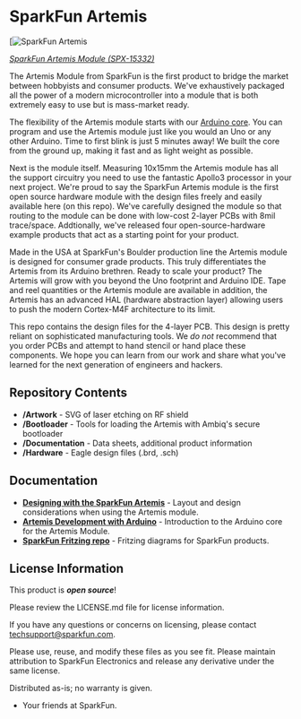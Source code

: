 SparkFun Artemis
============================

[![SparkFun Artemis](https://cdn.sparkfun.com/assets/parts/1/3/9/2/5/15376-SparkFun_Artemis_Module_-_Engineering_Version-02.jpg)

[*SparkFun Artemis Module (SPX-15332)*](https://www.sparkfun.com/products/15332)

The Artemis Module from SparkFun is the first product to bridge the market between hobbyists and consumer products. We've exhaustively packaged all the power of a modern microcontroller into a module that is both extremely easy to use but is mass-market ready. 

The flexibility of the Artemis module starts with our [Arduino core](https://github.com/sparkfun/Arduino_Apollo3). You can program and use the Artemis module just like you would an Uno or any other Arduino. Time to first blink is just 5 minutes away! We built the core from the ground up, making it fast and as light weight as possible. 

Next is the module itself. Measuring 10x15mm the Artemis module has all the support circuitry you need to use the fantastic Apollo3 processor in your next project. We're proud to say the SparkFun Artemis module is the first open source hardware module with the design files freely and easily available here (on this repo). We've carefully designed the module so that routing to the module can be done with low-cost 2-layer PCBs with 8mil trace/space. Addtionally, we've released four open-source-hardware example products that act as a starting point for your product.

Made in the USA at SparkFun's Boulder production line the Artemis module is designed for consumer grade products. This truly differentiates the Artemis from its Arduino brethren. Ready to scale your product? The Artemis will grow with you beyond the Uno footprint and Arduino IDE. Tape and reel quantities or the Artemis module are available in addition, the Artemis has an advanced HAL (hardware abstraction layer) allowing users to push the modern Cortex-M4F architecture to its limit. 

This repo contains the design files for the 4-layer PCB. This design is pretty reliant on sophisticated manufacturing tools. We *do not* recommend that you order PCBs and attempt to hand stencil or hand place these components. We hope you can learn from our work and share what you've learned for the next generation of engineers and hackers. 

Repository Contents
-------------------
* **/Artwork** - SVG of laser etching on RF shield
* **/Bootloader** - Tools for loading the Artemis with Ambiq's secure bootloader
* **/Documentation** - Data sheets, additional product information
* **/Hardware** - Eagle design files (.brd, .sch)


Documentation
-------------------
* **[Designing with the SparkFun Artemis](https://learn.sparkfun.com/tutorials/designing-with-the-sparkfun-artemis)** - Layout and design considerations when using the Artemis module.
* **[Artemis Development with Arduino](https://learn.sparkfun.com/tutorials/artemis-development-with-arduino)** - Introduction to the Arduino core for the Artemis Module.
* **[SparkFun Fritzing repo](https://github.com/sparkfun/Fritzing_Parts)** - Fritzing diagrams for SparkFun products.



License Information
-------------------

This product is _**open source**_! 

Please review the LICENSE.md file for license information. 

If you have any questions or concerns on licensing, please contact techsupport@sparkfun.com.

Please use, reuse, and modify these files as you see fit. Please maintain attribution to SparkFun Electronics and release any derivative under the same license.

Distributed as-is; no warranty is given.

- Your friends at SparkFun.
